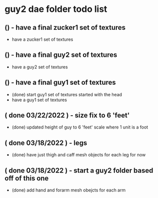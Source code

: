 # guy2 dae folder todo list

## () - have a final zucker1 set of textures
* have a zucker1 set of textures

## () - have a final guy2 set of textures
* have a guy2 set of textures

## () - have a final guy1 set of textures
* (done) start guy1 set of textures started with the head
* have a guy1 set of textures

## ( done 03/22/2022 ) - size fix to 6 'feet'
* (done) updated height of guy to 6 'feet' scale where 1 unit is a foot

## ( done 03/18/2022 ) - legs
* (done) have just thigh and caff mesh objects for each leg for now

## ( done 03/18/2022 ) - start a guy2 folder based off of this one
* (done) add hand and forarm mesh obejcts for each arm
